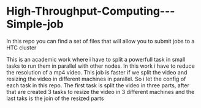 # High-Throughput-Computing---Simple-job
In this repo you can find a set of files that will allow you to submit jobs to a HTC cluster

This is an academic work where i have to split a powerfull task in small tasks to run them in parallel with other nodes.
In this work i have to reduce the resolution of a mp4 video. This job is faster if we split the video and resizing the video in different machines in parallel.
So i let the config of each task in this repo.
The first task is split the video in three parts, after that are created 3 tasks to resize the video in 3 different machines and the last taks is the join of the resized parts

